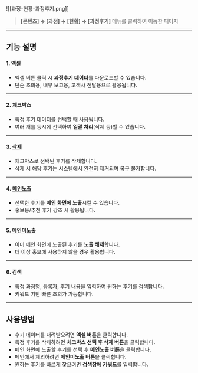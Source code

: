 ![[과정-현황-과정후기.png]]

> **[콘텐츠] → [과정] → [현황] → [과정후기]** 메뉴를 클릭하여 이동한 페이지  

---

## 기능 설명

#### 1. [엑셀](과정-현황-과정후기-엑셀.md)
- 엑셀 버튼 클릭 시 **과정후기 데이터**를 다운로드할 수 있습니다.  
- 단순 조회용, 내부 보고용, 고객사 전달용으로 활용됩니다.  

---

#### 2. 체크박스
- 특정 후기 데이터를 선택할 때 사용됩니다.  
- 여러 개를 동시에 선택하여 **일괄 처리**(삭제 등)할 수 있습니다.  

---

#### 3. [삭제](과정-현황-과정후기-삭제.md)
- 체크박스로 선택된 후기를 삭제합니다.  
- 삭제 시 해당 후기는 시스템에서 완전히 제거되며 복구 불가합니다.  

---

#### 4. [메인노출](과정-현황-과정후기-메인노출.md)
- 선택한 후기를 **메인 화면에 노출**시킬 수 있습니다.  
- 홍보용/추천 후기 강조 시 활용됩니다.  

---

#### 5. [메인미노출](과정-현황-과정후기-메인미노출.md)
- 이미 메인 화면에 노출된 후기를 **노출 해제**합니다.  
- 더 이상 홍보에 사용하지 않을 경우 활용합니다.  

---

#### 6. 검색
- 특정 과정명, 등록자, 후기 내용을 입력하여 원하는 후기를 검색합니다.  
- 키워드 기반 빠른 조회가 가능합니다.  

---

## 사용방법
- 후기 데이터를 내려받으려면 **엑셀 버튼**을 클릭합니다.  
- 특정 후기를 삭제하려면 **체크박스 선택 후 삭제 버튼**을 클릭합니다.  
- 메인 화면에 노출할 후기를 선택 후 **메인노출 버튼**을 클릭합니다.  
- 메인에서 제외하려면 **메인미노출 버튼**을 클릭합니다.  
- 원하는 후기를 빠르게 찾으려면 **검색창에 키워드**를 입력합니다.  
